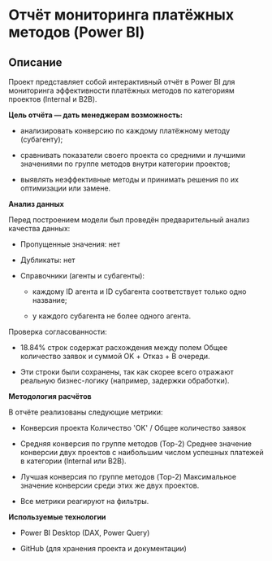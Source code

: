 # Отчёт мониторинга платёжных методов (Power BI)
## Описание

Проект представляет собой интерактивный отчёт в Power BI для мониторинга эффективности платёжных методов по категориям проектов (Internal и B2B).

**Цель отчёта — дать менеджерам возможность:**

- анализировать конверсию по каждому платёжному методу (субагенту);

- сравнивать показатели своего проекта со средними и лучшими значениями по группе методов внутри категории проектов;

- выявлять неэффективные методы и принимать решения по их оптимизации или замене.

**Анализ данных**

Перед построением модели был проведён предварительный анализ качества данных:

- Пропущенные значения: нет

- Дубликаты: нет

- Справочники (агенты и субагенты):

  - каждому ID агента и ID субагента соответствует только одно название;

  - у каждого субагента не более одного агента.

Проверка согласованности:

  - 18.84% строк содержат расхождения между полем Общее количество заявок и суммой OK + Отказ + В очереди.

  - Эти строки были сохранены, так как скорее всего отражают реальную бизнес-логику (например, задержки обработки).

**Методология расчётов**

В отчёте реализованы следующие метрики:

- Конверсия проекта
Количество 'OK' / Общее количество заявок

- Средняя конверсия по группе методов (Top-2)
Среднее значение конверсии двух проектов с наибольшим числом успешных платежей в категории (Internal или B2B).

- Лучшая конверсия по группе методов (Top-2)
Максимальное значение конверсии среди этих же двух проектов.

- Все метрики реагируют на фильтры.


**Используемые технологии**

- Power BI Desktop (DAX, Power Query)

- GitHub (для хранения проекта и документации)
